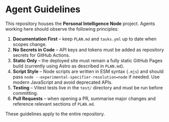 # Agent Guidelines

This repository houses the **Personal Intelligence Node** project. Agents working here should observe the following principles:

1. **Documentation First** – keep `PLAN.md` and `tasks.yml` up to date when scopes change.
2. **No Secrets in Code** – API keys and tokens must be added as repository secrets for GitHub Actions.
3. **Static Only** – the deployed site must remain a fully static GitHub Pages build (currently using Astro as described in `PLAN.md`).
4. **Script Style** – Node scripts are written in ESM syntax (`.mjs`) and should pass `node --experimental-specifier-resolution=node` if needed. Use modern JavaScript and avoid deprecated APIs.
5. **Testing** – Vitest tests live in the `test/` directory and must be run before committing.
6. **Pull Requests** – when opening a PR, summarise major changes and reference relevant sections of `PLAN.md`.

These guidelines apply to the entire repository.

